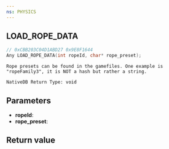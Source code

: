```yaml
---
ns: PHYSICS
---
```

## LOAD_ROPE_DATA

```c
// 0xCBB203C04D1ABD27 0x9E8F1644
Any LOAD_ROPE_DATA(int ropeId, char* rope_preset);
```

```
Rope presets can be found in the gamefiles. One example is "ropeFamily3", it is NOT a hash but rather a string.  
```

```
NativeDB Return Type: void
```

## Parameters
* **ropeId**: 
* **rope_preset**: 

## Return value
